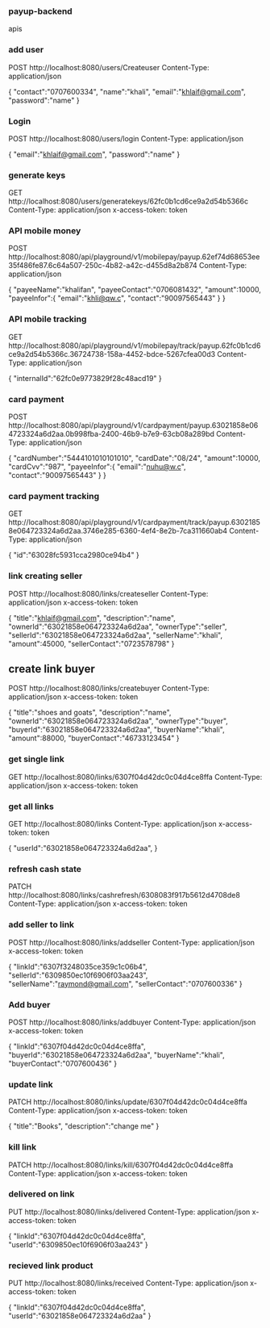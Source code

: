 ### payup-backend
apis
### add user

POST  http://localhost:8080/users/Createuser
Content-Type: application/json

{
     "contact":"0707600334", 
     "name":"khali",
     "email":"khlaif@gmail.com",
     "password":"name"
}
### Login
POST  http://localhost:8080/users/login
Content-Type: application/json

{
     "email":"khlaif@gmail.com",
     "password":"name"
}

### generate keys
GET  http://localhost:8080/users/generatekeys/62fc0b1cd6ce9a2d54b5366c
Content-Type: application/json
x-access-token: token



### API mobile money
POST  http://localhost:8080/api/playground/v1/mobilepay/payup.62ef74d68653ee35f486fe87.6c64a507-250c-4b82-a42c-d455d8a2b874
Content-Type: application/json

{
    "payeeName":"khalifan",
    "payeeContact":"0706081432", 
    "amount":10000, 
    "payeeInfor":{
        "email":"khli@qw.c",
        "contact":"90097565443"
    }
}
### API mobile tracking
GET   http://localhost:8080/api/playground/v1/mobilepay/track/payup.62fc0b1cd6ce9a2d54b5366c.36724738-158a-4452-bdce-5267cfea00d3
Content-Type: application/json

{
    "internalId":"62fc0e9773829f28c48acd19"
}

### card payment
POST  http://localhost:8080/api/playground/v1/cardpayment/payup.63021858e064723324a6d2aa.0b998fba-2400-46b9-b7e9-63cb08a289bd
Content-Type: application/json

{
    "cardNumber":"5444101010101010",
    "cardDate":"08/24", 
    "amount":10000, 
    "cardCvv":"987",
    "payeeInfor":{
        "email":"nuhu@w.c",
        "contact":"90097565443"
    }
}
### card payment tracking
GET  http://localhost:8080/api/playground/v1/cardpayment/track/payup.63021858e064723324a6d2aa.3746e285-6360-4ef4-8e2b-7ca311660ab4
Content-Type: application/json

{
    "id":"63028fc5931cca2980ce94b4"
}
### link creating seller
POST  http://localhost:8080/links/createseller
Content-Type: application/json
x-access-token: token

{
     "title":"khlaif@gmail.com",
     "description":"name",
      "ownerId":"63021858e064723324a6d2aa",
      "ownerType":"seller",
      "sellerId":"63021858e064723324a6d2aa",
      "sellerName":"khali",
      "amount":45000,
      "sellerContact":"0723578798"
}

## create link buyer
POST  http://localhost:8080/links/createbuyer
Content-Type: application/json
x-access-token: token

{
     "title":"shoes and goats",
     "description":"name",
      "ownerId":"63021858e064723324a6d2aa",
      "ownerType":"buyer",
      "buyerId":"63021858e064723324a6d2aa",
      "buyerName":"khali",
      "amount":88000,
      "buyerContact":"46733123454"
}

### get single link
GET  http://localhost:8080/links/6307f04d42dc0c04d4ce8ffa
Content-Type: application/json
x-access-token: token

### get all links
GET  http://localhost:8080/links
Content-Type: application/json
x-access-token: token

{
      "userId":"63021858e064723324a6d2aa",
}

### refresh cash state
PATCH  http://localhost:8080/links/cashrefresh/6308083f917b5612d4708de8
Content-Type: application/json
x-access-token: token

### add seller to link
POST  http://localhost:8080/links/addseller
Content-Type: application/json
x-access-token: token

{
     "linkId":"6307f3248035ce359c1c06b4", 
     "sellerId":"6309850ec10f6906f03aa243",
     "sellerName":"raymond@gmail.com",
     "sellerContact":"0707600336"
}
### Add buyer
POST  http://localhost:8080/links/addbuyer
Content-Type: application/json
x-access-token: token

{
     "linkId":"6307f04d42dc0c04d4ce8ffa", 
     "buyerId":"63021858e064723324a6d2aa",
     "buyerName":"khali",
     "buyerContact":"0707600436"
}

### update link
PATCH   http://localhost:8080/links/update/6307f04d42dc0c04d4ce8ffa
Content-Type: application/json
x-access-token: token

{
     "title":"Books",
     "description":"change me"
}

### kill  link
PATCH   http://localhost:8080/links/kill/6307f04d42dc0c04d4ce8ffa
Content-Type: application/json
x-access-token: token

### delivered on link
PUT   http://localhost:8080/links/delivered
Content-Type: application/json
x-access-token: token

{
     "linkId":"6307f04d42dc0c04d4ce8ffa",
     "userId":"6309850ec10f6906f03aa243"
}
### recieved link product
PUT   http://localhost:8080/links/received
Content-Type: application/json
x-access-token: token

{
     "linkId":"6307f04d42dc0c04d4ce8ffa",
     "userId":"63021858e064723324a6d2aa"
}